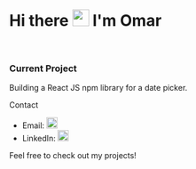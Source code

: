 <h1>Hi there <img src="https://media.giphy.com/media/hvRJCLFzcasrR4ia7z/giphy.gif" width="30px" height="30px"> I'm Omar </h1>  
<br>


<h3>Current Project</h3>
Building a React JS npm library for a date picker.

 Contact
<ul>
  <li>
    Email: <a href="mailto:omarfayadhd2001@gmail.com"><img src="https://img.icons8.com/ios-filled/50/000000/email-open.png" width="20px" height="20px"/></a>

  </li>
  <li>
    LinkedIn: <a href="https://www.linkedin.com/in/omar-fayadh-d-b0bbb3214?utm_source=share&utm_campaign=share_via&utm_content=profile&utm_medium=android_app"><img src="https://img.icons8.com/ios-filled/50/000000/linkedin.png" width="20px" height="20px"/></a>
    
  </li>
</ul>

Feel free to check out my projects!
